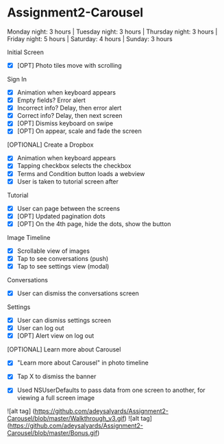 # Assignment2-Carousel

Monday night: 3 hours |
Tuesday night: 3 hours |
Thursday night: 3 hours |
Friday night: 5 hours |
Saturday: 4 hours |
Sunday: 3 hours

Initial Screen
  * [x] [OPT] Photo tiles move with scrolling

Sign In
  * [x] Animation when keyboard appears
  * [x] Empty fields? Error alert
  * [x] Incorrect info? Delay, then error alert
  * [x] Correct info? Delay, then next screen
  * [x] [OPT] Dismiss keyboard on swipe
  * [x] [OPT] On appear, scale and fade the screen

[OPTIONAL] Create a Dropbox
  * [x] Animation when keyboard appears
  * [x] Tapping checkbox selects the checkbox
  * [x] Terms and Condition button loads a webview
  * [x] User is taken to tutorial screen after

Tutorial
  * [x] User can page between the screens
  * [x] [OPT] Updated pagination dots
  * [x] [OPT] On the 4th page, hide the dots, show the button

Image Timeline
  * [x] Scrollable view of images
  * [x] Tap to see conversations (push)
  * [x] Tap to see settings view (modal)

Conversations
  * [x] User can dismiss the conversations screen

Settings
  * [x] User can dismiss settings screen
  * [x] User can log out
  * [x] [OPT] Alert view on log out

[OPTIONAL] Learn more about Carousel
  * [x] "Learn more about Carousel" in photo timeline
  * [x] Tap X to dismiss the banner
  * [x] Used NSUserDefaults to pass data from one screen to another, for viewing a full screen image


![alt tag] (https://github.com/adeysalyards/Assignment2-Carousel/blob/master/Walkthrough_v3.gif)
![alt tag] (https://github.com/adeysalyards/Assignment2-Carousel/blob/master/Bonus.gif)
